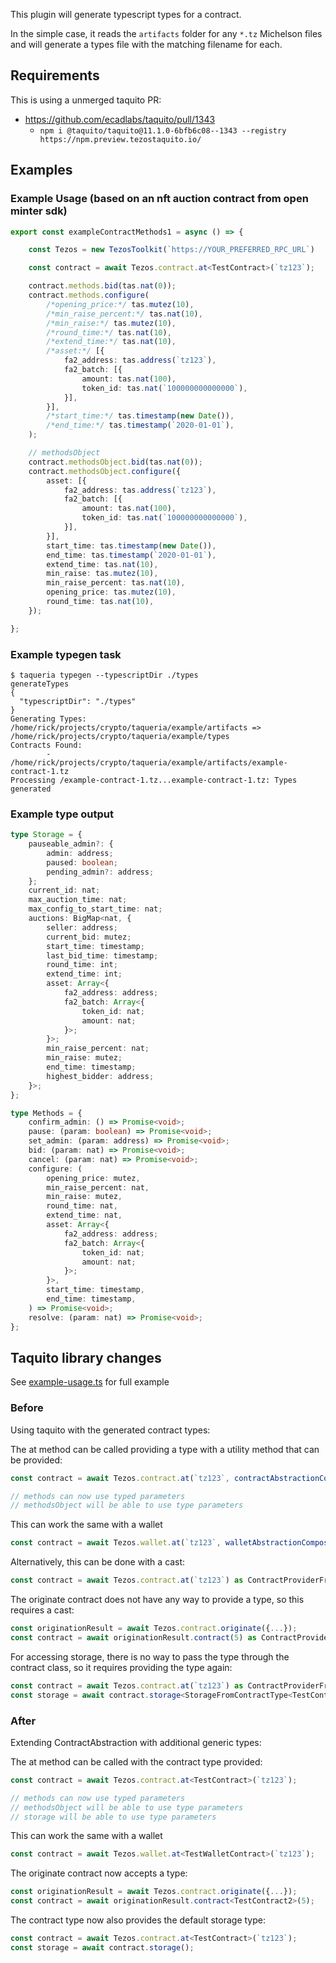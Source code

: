 This plugin will generate typescript types for a contract.

In the simple case, it reads the `artifacts` folder for any `*.tz` Michelson files and will generate a types file with the matching filename for each.

## Requirements

This is using a unmerged taquito PR:

- https://github.com/ecadlabs/taquito/pull/1343
    - `npm i @taquito/taquito@11.1.0-6bfb6c08--1343 --registry https://npm.preview.tezostaquito.io/`

## Examples

### Example Usage (based on an nft auction contract from open minter sdk)

```ts
export const exampleContractMethods1 = async () => {

    const Tezos = new TezosToolkit(`https://YOUR_PREFERRED_RPC_URL`)

    const contract = await Tezos.contract.at<TestContract>(`tz123`);

    contract.methods.bid(tas.nat(0));
    contract.methods.configure(
        /*opening_price:*/ tas.mutez(10),
        /*min_raise_percent:*/ tas.nat(10),
        /*min_raise:*/ tas.mutez(10),
        /*round_time:*/ tas.nat(10),
        /*extend_time:*/ tas.nat(10),
        /*asset:*/ [{
            fa2_address: tas.address(`tz123`),
            fa2_batch: [{
                amount: tas.nat(100),
                token_id: tas.nat(`100000000000000`),
            }],
        }],
        /*start_time:*/ tas.timestamp(new Date()),
        /*end_time:*/ tas.timestamp(`2020-01-01`),
    );

    // methodsObject
    contract.methodsObject.bid(tas.nat(0));
    contract.methodsObject.configure({
        asset: [{
            fa2_address: tas.address(`tz123`),
            fa2_batch: [{
                amount: tas.nat(100),
                token_id: tas.nat(`100000000000000`),
            }],
        }],
        start_time: tas.timestamp(new Date()),
        end_time: tas.timestamp(`2020-01-01`),
        extend_time: tas.nat(10),
        min_raise: tas.mutez(10),
        min_raise_percent: tas.nat(10),
        opening_price: tas.mutez(10),
        round_time: tas.nat(10),
    });

};
```


### Example typegen task

```console
$ taqueria typegen --typescriptDir ./types
generateTypes
{
  "typescriptDir": "./types"
}
Generating Types: /home/rick/projects/crypto/taqueria/example/artifacts => /home/rick/projects/crypto/taqueria/example/types
Contracts Found:
        - /home/rick/projects/crypto/taqueria/example/artifacts/example-contract-1.tz
Processing /example-contract-1.tz...example-contract-1.tz: Types generated
```


### Example type output

```ts
type Storage = {
    pauseable_admin?: {
        admin: address;
        paused: boolean;
        pending_admin?: address;
    };
    current_id: nat;
    max_auction_time: nat;
    max_config_to_start_time: nat;
    auctions: BigMap<nat, {
        seller: address;
        current_bid: mutez;
        start_time: timestamp;
        last_bid_time: timestamp;
        round_time: int;
        extend_time: int;
        asset: Array<{
            fa2_address: address;
            fa2_batch: Array<{
                token_id: nat;
                amount: nat;
            }>;
        }>;
        min_raise_percent: nat;
        min_raise: mutez;
        end_time: timestamp;
        highest_bidder: address;
    }>;
};

type Methods = {
    confirm_admin: () => Promise<void>;
    pause: (param: boolean) => Promise<void>;
    set_admin: (param: address) => Promise<void>;
    bid: (param: nat) => Promise<void>;
    cancel: (param: nat) => Promise<void>;
    configure: (
        opening_price: mutez,
        min_raise_percent: nat,
        min_raise: mutez,
        round_time: nat,
        extend_time: nat,
        asset: Array<{
            fa2_address: address;
            fa2_batch: Array<{
                token_id: nat;
                amount: nat;
            }>;
        }>,
        start_time: timestamp,
        end_time: timestamp,
    ) => Promise<void>;
    resolve: (param: nat) => Promise<void>;
};
```


## Taquito library changes

See [example-usage.ts](example/example-usage.ts) for full example

### Before

Using taquito with the generated contract types:

The at method can be called providing a type with a utility method that can be provided:
```ts 
const contract = await Tezos.contract.at(`tz123`, contractAbstractionComposer<TestContractType>());

// methods can now use typed parameters
// methodsObject will be able to use type parameters
```

This can work the same with a wallet
```ts 
const contract = await Tezos.wallet.at(`tz123`, walletAbstractionComposer<TestContractType>());
```

Alternatively, this can be done with a cast:
```ts
const contract = await Tezos.contract.at(`tz123`) as ContractProviderFromContractType<TestContractType>;
```


The originate contract does not have any way to provide a type, so this requires a cast:
```ts
const originationResult = await Tezos.contract.originate({...});
const contract = await originationResult.contract(5) as ContractProviderFromContractType<TestContractType2>;
```


For accessing storage, there is no way to pass the type through the contract class, 
so it requires providing the type again:
```ts
const contract = await Tezos.contract.at(`tz123`) as ContractProviderFromContractType<TestContractType>;
const storage = await contract.storage<StorageFromContractType<TestContractType>>();
```


### After

Extending ContractAbstraction with additional generic types:

The at method can be called with the contract type provided:
```ts 
const contract = await Tezos.contract.at<TestContract>(`tz123`);

// methods can now use typed parameters
// methodsObject will be able to use type parameters
// storage will be able to use type parameters

```

This can work the same with a wallet
```ts 
const contract = await Tezos.wallet.at<TestWalletContract>(`tz123`);
```

The originate contract now accepts a type:
```ts
const originationResult = await Tezos.contract.originate({...});
const contract = await originationResult.contract<TestContract2>(5);
```


The contract type now also provides the default storage type:
```ts
const contract = await Tezos.contract.at<TestContract>(`tz123`);
const storage = await contract.storage();
```

